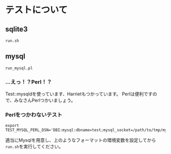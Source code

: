 テストについて
============

## sqlite3
```
run.sh
```


## mysql
```
run_mysql.pl
```

### …えっ！？Perl！？
Test::mysqldを使っています、Harrietもつかっています。
Perlは便利ですので、みなさんPerlつかいましょう。

### Perlをつかわないテスト
```
export TEST_MYSQL_PERL_DSN='DBI:mysql:dbname=test;mysql_socket=/path/to/tmp/mysql.sock;user=root'
```
適当にMysqlを用意し、上のようなフォーマットの環境変数を設定してから`run.sh`を実行してください。